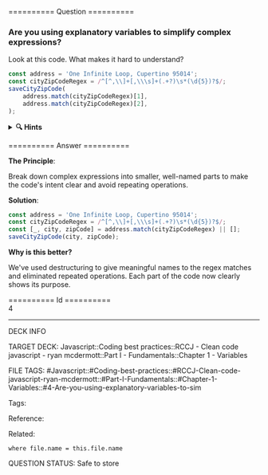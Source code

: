 ========== Question ==========  

### Are you using explanatory variables to simplify complex expressions?

Look at this code. What makes it hard to understand?

```javascript
const address = 'One Infinite Loop, Cupertino 95014';
const cityZipCodeRegex = /^[^,\\]+[,\\\s]+(.+?)\s*(\d{5})?$/;
saveCityZipCode(
    address.match(cityZipCodeRegex)[1],
    address.match(cityZipCodeRegex)[2],
);
```

<details><summary><b>🔍 Hints</b></summary>

<b>Think about</b>:

-   How many times is the regex match performed?

-   What do the array indices [1] and [2] represent?

-   How could we make this code more readable?

</details>  

========== Answer ==========  

**The Principle**:

Break down complex expressions into smaller, well-named parts to make the code's intent clear and avoid repeating operations.

**Solution**:

```javascript
const address = 'One Infinite Loop, Cupertino 95014';
const cityZipCodeRegex = /^[^,\\]+[,\\\s]+(.+?)\s*(\d{5})?$/;
const [_, city, zipCode] = address.match(cityZipCodeRegex) || [];
saveCityZipCode(city, zipCode);
```

**Why is this better?**

We've used destructuring to give meaningful names to the regex matches and eliminated repeated operations. Each part of the code now clearly shows its purpose.

========== Id ==========  
4

---

DECK INFO

TARGET DECK: Javascript::Coding best practices::RCCJ - Clean code javascript - ryan mcdermott::Part I - Fundamentals::Chapter 1 - Variables

FILE TAGS: #Javascript::#Coding-best-practices::#RCCJ-Clean-code-javascript-ryan-mcdermott::#Part-I-Fundamentals::#Chapter-1-Variables::#4-Are-you-using-explanatory-variables-to-sim

Tags:

Reference:

Related:

```dataview
where file.name = this.file.name
```

QUESTION STATUS: Safe to store
